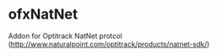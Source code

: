 # ofxNatNet
Addon for Optitrack NatNet protcol (http://www.naturalpoint.com/optitrack/products/natnet-sdk/)

